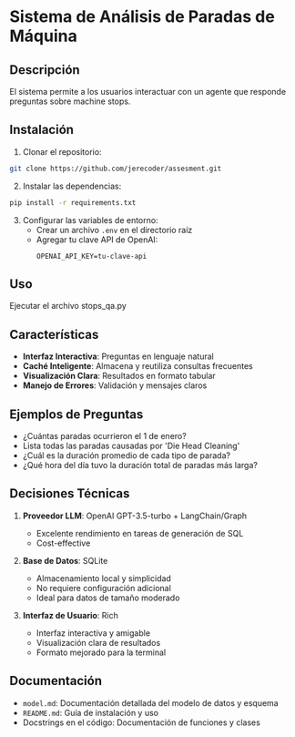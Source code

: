 # Sistema de Análisis de Paradas de Máquina


## Descripción

El sistema permite a los usuarios interactuar con un agente que responde preguntas sobre machine stops.


## Instalación

1. Clonar el repositorio:
```bash
git clone https://github.com/jerecoder/assesment.git
```

2. Instalar las dependencias:
```bash
pip install -r requirements.txt
```

3. Configurar las variables de entorno:
   - Crear un archivo `.env` en el directorio raíz
   - Agregar tu clave API de OpenAI:
     ```
     OPENAI_API_KEY=tu-clave-api
     ```

## Uso

Ejecutar el archivo stops_qa.py

## Características

- **Interfaz Interactiva**: Preguntas en lenguaje natural
- **Caché Inteligente**: Almacena y reutiliza consultas frecuentes
- **Visualización Clara**: Resultados en formato tabular
- **Manejo de Errores**: Validación y mensajes claros

## Ejemplos de Preguntas

- ¿Cuántas paradas ocurrieron el 1 de enero?
- Lista todas las paradas causadas por 'Die Head Cleaning'
- ¿Cuál es la duración promedio de cada tipo de parada?
- ¿Qué hora del día tuvo la duración total de paradas más larga?


## Decisiones Técnicas

1. **Proveedor LLM**: OpenAI GPT-3.5-turbo + LangChain/Graph
   - Excelente rendimiento en tareas de generación de SQL
   - Cost-effective 

2. **Base de Datos**: SQLite
   - Almacenamiento local y simplicidad
   - No requiere configuración adicional
   - Ideal para datos de tamaño moderado

3. **Interfaz de Usuario**: Rich
   - Interfaz interactiva y amigable
   - Visualización clara de resultados
   - Formato mejorado para la terminal


## Documentación

- `model.md`: Documentación detallada del modelo de datos y esquema
- `README.md`: Guía de instalación y uso
- Docstrings en el código: Documentación de funciones y clases


 